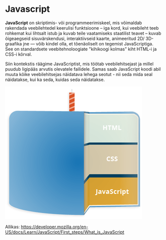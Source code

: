# Javascript

**JavaScript** on skriptimis- või programmeerimiskeel, mis võimaldab rakendada veebilehtedel keerulisi funktsioone – iga kord, kui veebileht teeb rohkemat kui lihtsalt istub ja kuvab teile vaatamiseks staatilist teavet – kuvab õigeaegseid sisuvärskendusi, interaktiivseid kaarte, animeeritud 2D/ 3D-graafika jne — võib kindel olla, et tõenäoliselt on tegemist JavaScriptiga. See on standardsete veebitehnoloogiate "kihikoogi kolmas" kiht HTML-i ja CSS-i kõrval.

Siin kontekstis räägime JavaScriptist, mis töötab veebilehitsejast ja millel puudub ligipääs arvutis olevatele failidele. Samas saab JavaScript koodi abil muuta kõike veebilehitsejas näidatava lehega seotut - nii seda mida seal näidatakse, kui ka seda, kuidas seda näidatakse.

![WebCake](cake.png)

Allikas: https://developer.mozilla.org/en-US/docs/Learn/JavaScript/First_steps/What_is_JavaScript